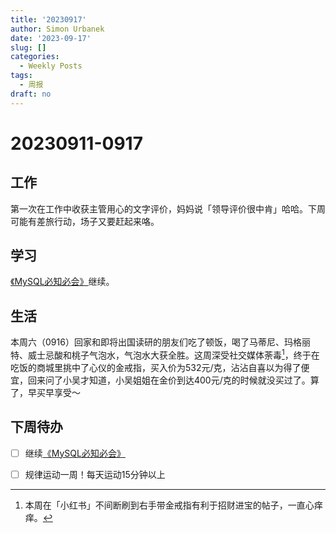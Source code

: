 ```yaml
---
title: '20230917'
author: Simon Urbanek
date: '2023-09-17'
slug: []
categories:
  - Weekly Posts
tags:
  - 周报
draft: no
---
```


# 20230911-0917

## 工作

第一次在工作中收获主管用心的文字评价，妈妈说「领导评价很中肯」哈哈。下周可能有差旅行动，场子又要赶起来咯。

## 学习

[《MySQL必知必会》](https://forta.com/books/0672327120/)继续。

## 生活

本周六（0916）回家和即将出国读研的朋友们吃了顿饭，喝了马蒂尼、玛格丽特、威士忌酸和桃子气泡水，气泡水大获全胜。这周深受社交媒体荼毒[^1]，终于在吃饭的商城里挑中了心仪的金戒指，买入价为532元/克，沾沾自喜以为得了便宜，回来问了小吴才知道，小吴姐姐在金价到达400元/克的时候就没买过了。算了，早买早享受～


## 下周待办


- [ ] 继续[《MySQL必知必会》](https://forta.com/books/0672327120/)

- [ ] 规律运动一周！每天运动15分钟以上



[^1]: 本周在「小红书」不间断刷到右手带金戒指有利于招财进宝的帖子，一直心痒痒。
